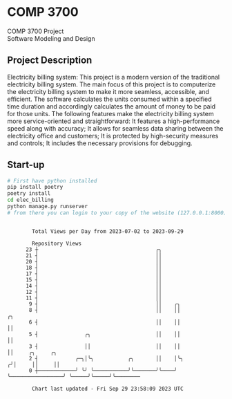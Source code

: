 # COMP 3700
COMP 3700 Project  
Software Modeling and Design
## Project Description
Electricity billing system: This project is a modern version of the traditional electricity billing system. The main focus of this project is to computerize the electricity billing system to make it more seamless, accessible, and efficient. The software calculates the units consumed within a specified time duration and accordingly calculates the amount of money to be paid for those units. The following features make the electricity billing system more service-oriented and straightforward: It features a high-performance speed along with accuracy; It allows for seamless data sharing between the electricity office and customers; It is protected by high-security measures and controls; It includes the necessary provisions for debugging.

## Start-up
```bash
# First have python installed
pip install poetry
poetry install
cd elec_billing
python manage.py runserver
# from there you can login to your copy of the website (127.0.0.1:8000), default creds are admin/admin
```

```

        Total Views per Day from 2023-07-02 to 2023-09-29

        Repository Views
      23 ┼                                      ╭╮
      21 ┤                                      ││
      20 ┤                                      ││
      18 ┤                                      ││
      17 ┤                                      ││
      15 ┤                                      ││
      14 ┤                                      ││
      12 ┤                                      ││
      11 ┤                                      ││
       9 ┤                                      ││    ╭╮
       8 ┤                                      ││    ││                   ╭╮
       6 ┤                                      ││    ││                   ││
       5 ┤               ╭╮                     ││    ││                   ││
       3 ┤               ││                     ││    ││                   ││     ╭╮     ╭╮
       2 ┤            ╭─╮│╰╮           ╭╮       ││    │╰╮                 ╭╯│     ││     ││
       0 ┼────────────╯ ╰╯ ╰───────────╯╰───────╯╰────╯ ╰─────────────────╯ ╰─────╯╰─────╯╰────────

        Chart last updated - Fri Sep 29 23:58:09 2023 UTC
        
```
